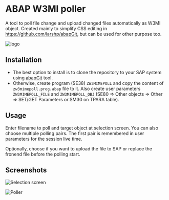 # ABAP W3MI poller
A tool to poll file change and upload changed files automatically as W3MI object.
Created mainly to simplify CSS editing in https://github.com/larshp/abapGit, but can be used for other purpose too.

![logo](https://github.com/sbcgua/abap_w3mi_poller/wiki/img/w3mipoller-logo.png)

## Installation

* The best option to install is to clone the repository to your SAP system using [abapGit](https://github.com/larshp/abapGit) tool.
* Otherwise, create program (SE38) `ZW3MIMEPOLL` and copy the content of `zw3mimepoll.prog.abap` file to it. Also create user parameters `ZW3MIMEPOLL_FILE` and `ZW3MIMEPOLL_OBJ` (SE80 => Other objects => Other => SET/GET Parameters or SM30 on TPARA table).

## Usage
Enter filename to poll and target object at selection screen. You can also choose multiple polling pairs. The first pair is remembered in user parameters for the session live time.

Optionally, choose if you want to upload the file to SAP or replace the fronend file before the polling start.

## Screenshots

![Selection screen](https://github.com/sbcgua/abap_w3mi_poller/wiki/img/selscreen.png)

![Poller](https://github.com/sbcgua/abap_w3mi_poller/wiki/img/poller.png)

